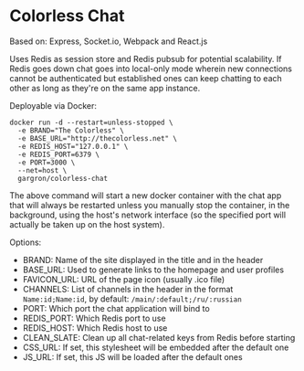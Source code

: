 Colorless Chat
==============

Based on: Express, Socket.io, Webpack and React.js

Uses Redis as session store and Redis pubsub for potential scalability. If Redis goes down chat goes into local-only mode wherein new connections cannot be authenticated but established ones can keep chatting to each other as long as they're on the same app instance.

Deployable via Docker:

    docker run -d --restart=unless-stopped \
      -e BRAND="The Colorless" \
      -e BASE_URL="http://thecolorless.net" \
      -e REDIS_HOST="127.0.0.1" \
      -e REDIS_PORT=6379 \
      -e PORT=3000 \
      --net=host \
      gargron/colorless-chat

The above command will start a new docker container with the chat app that will always be restarted unless you manually stop the container, in the background, using the host's network interface (so the specified port will actually be taken up on the host system).

Options:

* BRAND: Name of the site displayed in the title and in the header
* BASE_URL: Used to generate links to the homepage and user profiles
* FAVICON_URL: URL of the page icon (usually .ico file)
* CHANNELS: List of channels in the header in the format `Name:id;Name:id`, by default: `/main/:default;/ru/:russian`
* PORT: Which port the chat application will bind to
* REDIS_PORT: Which Redis port to use
* REDIS_HOST: Which Redis host to use
* CLEAN_SLATE: Clean up all chat-related keys from Redis before starting
* CSS_URL: If set, this stylesheet will be embedded after the default one
* JS_URL: If set, this JS will be loaded after the default ones
